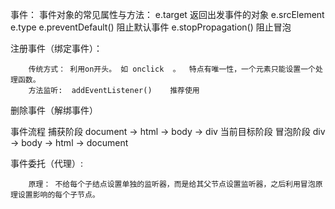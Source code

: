 事件：
事件对象的常见属性与方法：
e.target      返回出发事件的对象
e.srcElement
e.type
e.preventDefault()   阻止默认事件
e.stopPropagation()   阻止冒泡

注册事件（绑定事件）：

        传统方式： 利用on开头。 如 onclick  。  特点有唯一性，一个元素只能设置一个处理函数。
        方法监听:  addEventListener()    推荐使用
删除事件（解绑事件）


事件流程
捕获阶段   document -> html -> body -> div
当前目标阶段
冒泡阶段   div -> body -> html -> document

事件委托（代理）:

        原理： 不给每个子结点设置单独的监听器，而是给其父节点设置监听器，之后利用冒泡原理设置影响的每个子节点。


    